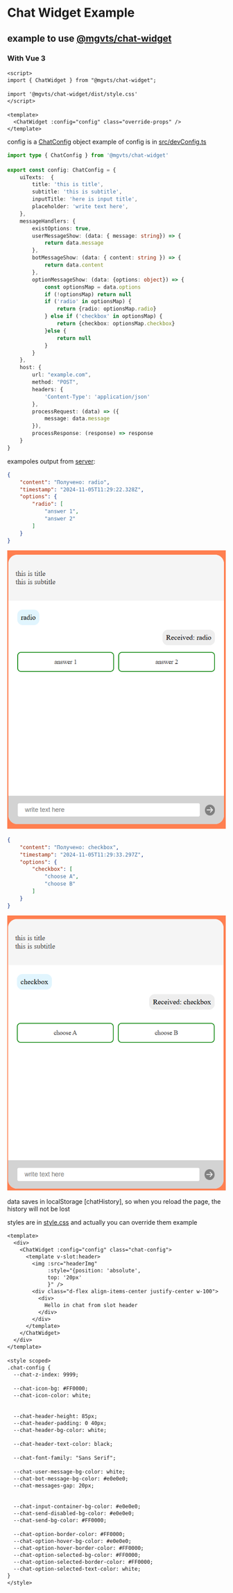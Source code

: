 # Chat Widget Example

## example to use [@mgvts/chat-widget](https://www.npmjs.com/package/@mgvts/chat-widget)

### With Vue 3

```vue
<script>
import { ChatWidget } from "@mgvts/chat-widget";

import '@mgvts/chat-widget/dist/style.css'
</script>

<template>
  <ChatWidget :config="config" class="override-props" />
</template>
```
config is a [ChatConfig](https://github.com/mgvts/chat-widget/blob/main/src/types/ChatConfig.ts) object
example of config is in [src/devConfig.ts](https://github.com/mgvts/chat-widget/blob/main/examples/src/devConfig.ts)

```typescript
import type { ChatConfig } from '@mgvts/chat-widget'

export const config: ChatConfig = {
    uiTexts:  {
        title: 'this is title',
        subtitle: 'this is subtitle',
        inputTitle: 'here is input title',
        placeholder: 'write text here',
    },
    messageHandlers: {
        existOptions: true,
        userMessageShow: (data: { message: string}) => {
            return data.message
        },
        botMessageShow: (data: { content: string }) => {
            return data.content
        },
        optionMessageShow: (data: {options: object}) => {
            const optionsMap = data.options
            if (!optionsMap) return null
            if ('radio' in optionsMap) {
                return {radio: optionsMap.radio}
            } else if ('checkbox' in optionsMap) {
                return {checkbox: optionsMap.checkbox}
            }else {
                return null
            }
        }
    },
    host: {
        url: "example.com",
        method: "POST",
        headers: {
            'Content-Type': 'application/json'
        },
        processRequest: (data) => ({
            message: data.message
        }),
        processResponse: (response) => response
    }
}
```

exampoles output from [server](https://github.com/mgvts/chatWidgetExampleServer):
```json
{
    "content": "Получено: radio",
    "timestamp": "2024-11-05T11:29:22.328Z",
    "options": {
        "radio": [
            "answer 1",
            "answer 2"
        ]
    }
}
```
![radio example](./radmeImg/image.png)
```json
{
    "content": "Получено: checkbox",
    "timestamp": "2024-11-05T11:29:33.297Z",
    "options": {
        "checkbox": [
            "choose A",
            "choose B"
        ]
    }
}
```
![checkbox example](./radmeImg/image-1.png)

data saves in localStorage [chatHistory], so when you reload the page, the history will not be lost


styles are in [style.css](https://github.com/mgvts/chat-widget/blob/main/dist/style.css)
and actually you can override them example 
```vue
<template>
  <div>
    <ChatWidget :config="config" class="chat-config">
      <template v-slot:header>
        <img :src="headerImg"
             :style="{position: 'absolute',
             top: '20px'
             }" />
        <div class="d-flex align-items-center justify-center w-100">
          <div>
            Hello in chat from slot header
          </div>
        </div>
      </template>
    </ChatWidget>
  </div>
</template>

<style scoped>
.chat-config {
  --chat-z-index: 9999;

  --chat-icon-bg: #FF0000;
  --chat-icon-color: white;


  --chat-header-height: 85px;
  --chat-header-padding: 0 40px;
  --chat-header-bg-color: white;

  --chat-header-text-color: black;

  --chat-font-family: "Sans Serif";

  --chat-user-message-bg-color: white;
  --chat-bot-message-bg-color: #e0e0e0;
  --chat-messages-gap: 20px;


  --chat-input-container-bg-color: #e0e0e0;
  --chat-send-disabled-bg-color: #e0e0e0;
  --chat-send-bg-color: #FF0000;

  --chat-option-border-color: #FF0000;
  --chat-option-hover-bg-color: #e0e0e0;
  --chat-option-hover-border-color: #FF0000;
  --chat-option-selected-bg-color: #FF0000;
  --chat-option-selected-border-color: #FF0000;
  --chat-option-selected-text-color: white;
}
</style>
```

